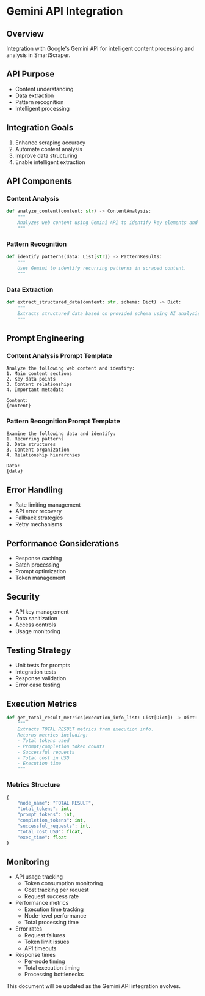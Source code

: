 # Gemini API Integration

## Overview
Integration with Google's Gemini API for intelligent content processing and analysis in SmartScraper.

## API Purpose
- Content understanding
- Data extraction
- Pattern recognition
- Intelligent processing

## Integration Goals
1. Enhance scraping accuracy
2. Automate content analysis
3. Improve data structuring
4. Enable intelligent extraction

## API Components

### Content Analysis
```python
def analyze_content(content: str) -> ContentAnalysis:
    """
    Analyzes web content using Gemini API to identify key elements and structure.
    """
```

### Pattern Recognition
```python
def identify_patterns(data: List[str]) -> PatternResults:
    """
    Uses Gemini to identify recurring patterns in scraped content.
    """
```

### Data Extraction
```python
def extract_structured_data(content: str, schema: Dict) -> Dict:
    """
    Extracts structured data based on provided schema using AI analysis.
    """
```

## Prompt Engineering

### Content Analysis Prompt Template
```text
Analyze the following web content and identify:
1. Main content sections
2. Key data points
3. Content relationships
4. Important metadata

Content:
{content}
```

### Pattern Recognition Prompt Template
```text
Examine the following data and identify:
1. Recurring patterns
2. Data structures
3. Content organization
4. Relationship hierarchies

Data:
{data}
```

## Error Handling
- Rate limiting management
- API error recovery
- Fallback strategies
- Retry mechanisms

## Performance Considerations
- Response caching
- Batch processing
- Prompt optimization
- Token management

## Security
- API key management
- Data sanitization
- Access controls
- Usage monitoring

## Testing Strategy
- Unit tests for prompts
- Integration tests
- Response validation
- Error case testing

## Execution Metrics
```python
def get_total_result_metrics(execution_info_list: List[Dict]) -> Dict:
    """
    Extracts TOTAL RESULT metrics from execution info.
    Returns metrics including:
    - Total tokens used
    - Prompt/completion token counts
    - Successful requests
    - Total cost in USD
    - Execution time
    """
```

### Metrics Structure
```python
{
    "node_name": "TOTAL RESULT",
    "total_tokens": int,
    "prompt_tokens": int,
    "completion_tokens": int,
    "successful_requests": int,
    "total_cost_USD": float,
    "exec_time": float
}
```

## Monitoring
- API usage tracking
  - Token consumption monitoring
  - Cost tracking per request
  - Request success rate
- Performance metrics
  - Execution time tracking
  - Node-level performance
  - Total processing time
- Error rates
  - Request failures
  - Token limit issues
  - API timeouts
- Response times
  - Per-node timing
  - Total execution timing
  - Processing bottlenecks

This document will be updated as the Gemini API integration evolves.
